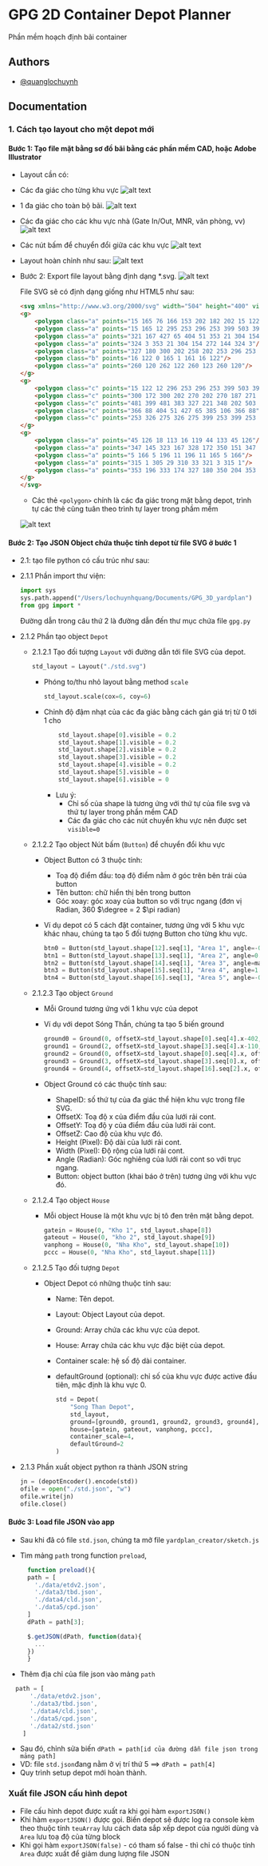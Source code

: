 
# GPG 2D Container Depot Planner

Phần mềm hoạch định bãi container

## Authors

- [@quanglochuynh](https://github.com/quanglochuynh/)

## Documentation

### 1. Cách tạo layout cho một depot mới

#### Bước 1: Tạo file mặt bằng sơ đồ bãi bằng các phần mềm CAD, hoặc Adobe Illustrator

- Layout cần có:
- Các đa giác cho từng khu vực
![alt text](https://github.com/quanglochuynh/GPG_3D_yardplan/blob/master/img/Screenshot%202022-11-18%20at%2010.32.28.png?raw=true)
- 1 đa giác cho toàn bộ bãi.
![alt text](https://github.com/quanglochuynh/GPG_3D_yardplan/blob/master/img/Screenshot%202022-11-18%20at%2010.36.47.png?raw=true)
- Các đa giác cho các khu vực nhà (Gate In/Out, MNR, văn phòng, vv)
![alt text](https://github.com/quanglochuynh/GPG_3D_yardplan/blob/master/img/Screenshot%202022-11-18%20at%2010.44.15.png?raw=true)
- Các nút bấm để chuyển đổi giữa các khu vực
![alt text](https://github.com/quanglochuynh/GPG_3D_yardplan/blob/master/img/Screenshot%202022-11-18%20at%2010.46.19.png?raw=true)
- Layout hoàn chỉnh như sau:
![alt text](https://github.com/quanglochuynh/GPG_3D_yardplan/blob/master/img/Screenshot%202022-11-18%20at%2010.52.06.png?raw=true)
- Bước 2: Export file layout bằng định dạng *.svg.
![alt text](https://github.com/quanglochuynh/GPG_3D_yardplan/blob/master/img/Screenshot%202022-11-18%20at%2010.59.38.png?raw=true)

    File SVG sẽ có định dạng giống như HTML5 như sau:

    ```html
    <svg xmlns="http://www.w3.org/2000/svg" width="504" height="400" viewBox="0 0 504 400">
    <g>
        <polygon class="a" points="15 165 76 166 153 202 182 202 15 122 15 165"/>
        <polygon class="a" points="15 165 12 295 253 296 253 399 503 399 503 368 348 202 322 175 321 167 304 154 272 144 260 178 258 188 258 202 153 202 76 166 15 165"/>
        <polygon class="a" points="321 167 427 65 404 51 353 21 304 154 304 154 321 167"/>
        <polygon class="a" points="324 3 353 21 304 154 272 144 324 3"/>
        <polygon class="a" points="327 180 300 202 258 202 253 296 253 399 503 399 503 368 327 180"/>
        <polygon class="b" points="16 122 0 165 1 161 16 122"/>
        <polygon class="a" points="260 120 262 122 260 123 260 120"/>
    </g>
    <g>
        <polygon class="c" points="15 122 12 296 253 296 253 399 503 399 503 368 322 175 321 167 427 65 324 3 260 178 258 188 258 202 182 202 15 122"/>
        <polygon class="c" points="300 172 300 202 270 202 270 187 271 183 277 168 280 166 300 172"/>
        <polygon class="c" points="481 399 481 383 327 221 348 202 503 368 503 399 481 399"/>
        <polygon class="c" points="366 88 404 51 427 65 385 106 366 88"/>
        <polygon class="c" points="253 326 275 326 275 399 253 399 253 326"/>
    </g>
    <g>
        <polygon class="a" points="45 126 18 113 16 119 44 133 45 126"/>
        <polygon class="a" points="347 145 323 167 328 172 350 151 347 145"/>
        <polygon class="a" points="5 166 5 196 11 196 11 165 5 166"/>
        <polygon class="a" points="315 1 305 29 310 33 321 3 315 1"/>
        <polygon class="a" points="353 196 333 174 327 180 350 204 353 196"/>
    </g>
    </svg>
    ```

  - Các thẻ `<polygon>` chính là các đa giác trong mặt bằng depot, trình tự các thẻ cũng tuân theo trình tự layer trong phầm mềm

  ![alt text](https://github.com/quanglochuynh/GPG_3D_yardplan/blob/master/img/Screenshot%202022-11-18%20at%2011.21.06.png?raw=true)

#### Bước 2: Tạo JSON Object chứa thuộc tính depot từ file SVG ở bước 1

- 2.1: tạo file python có cấu trúc như sau:

- 2.1.1 Phần import thư viện:

    ```python
    import sys
    sys.path.append("/Users/lochuynhquang/Documents/GPG_3D_yardplan")
    from gpg import *
    ```

    Đường dẫn trong câu thứ 2 là đường dẫn đến thư mục chứa file `gpg.py`

- 2.1.2 Phần tạo object `Depot`

  - 2.1.2.1 Tạo đối tượng `Layout` với đường dẫn tới file SVG của depot.

    ```python
    std_layout = Layout("./std.svg")
    ```

    - Phóng to/thu nhỏ layout bằng method `scale`

        ```python
        std_layout.scale(cox=6, coy=6)
        ```

    - Chỉnh độ đậm nhạt của các đa giác bằng cách gán giá trị từ 0 tới 1 cho

        ```python
            std_layout.shape[0].visible = 0.2
            std_layout.shape[1].visible = 0.2
            std_layout.shape[2].visible = 0.2
            std_layout.shape[3].visible = 0.2
            std_layout.shape[4].visible = 0.2
            std_layout.shape[5].visible = 0
            std_layout.shape[6].visible = 0
        ```

      - Lưu ý:
        - Chỉ số của shape là tương ứng với thứ tự của file svg và thứ tự layer trong phần mềm CAD
        - Các đa giác cho các nút chuyển khu vực nên được set `visible=0`

  - 2.1.2.2 Tạo object Nút bấm (`Button`) để chuyển đổi khu vực

    - Object Button có 3 thuộc tính:
      - Toạ độ điểm đầu: toạ độ điểm nằm ở góc trên bên trái của button
      - Tên button: chữ hiển thị bên trong button
      - Góc xoay: góc xoay của button so với trục ngang (đơn vị Radian, 360 $\degree = 2 $\pi radian)

    - Ví dụ depot có 5 cách đặt container, tương ứng với 5 khu vực khác nhau, chúng ta tạo 5 đối tượng Button cho từng khu vực.

        ```python
        btn0 = Button(std_layout.shape[12].seq[1], "Area 1", angle=-0.44378560551852564)
        btn1 = Button(std_layout.shape[13].seq[1], "Area 2", angle=0.7549448708775051)
        btn2 = Button(std_layout.shape[14].seq[1], "Area 3", angle=math.pi/2)
        btn3 = Button(std_layout.shape[15].seq[1], "Area 4", angle=1.2217304763960306)
        btn4 = Button(std_layout.shape[16].seq[1], "Area 5", angle=-0.8158514559173915)
        ```

  - 2.1.2.3 Tạo object `Ground`
    - Mỗi Ground tương ứng với 1 khu vực của depot
    - Ví dụ với depot Sóng Thần, chúng ta tạo 5 biến ground

        ```python
        ground0 = Ground(0, offsetX=std_layout.shape[0].seq[4].x-402, offsetY=std_layout.shape[0].seq[4].y-421, height=1680, width=920,  angle=1.127010721276371, button=btn0)
        ground1 = Ground(2, offsetX=std_layout.shape[3].seq[4].x-110, offsetY=std_layout.shape[3].seq[4].y-86,  height=880,  width=680,  angle=-0.8158514559173915, button=btn1)
        ground2 = Ground(0, offsetX=std_layout.shape[0].seq[4].x, offsetY=std_layout.shape[0].seq[4].y,         height=1640, width=2800, angle=0, button=btn2)
        ground3 = Ground(3, offsetX=std_layout.shape[3].seq[0].x, offsetY=std_layout.shape[3].seq[0].y,         height=960,  width=600,  angle=-0.3490658503988659, button=btn3)
        ground4 = Ground(4, offsetX=std_layout.shape[16].seq[2].x, offsetY=std_layout.shape[16].seq[2].y,       height=1200, width=1600, angle=-0.8158514559173915, button=btn4)
        ```

    - Object Ground có các thuộc tính sau:
      - ShapeID: số thứ tự của đa giác thể hiện khu vực trong file SVG.
      - OffsetX: Toạ độ x của điểm đầu của lưới rải cont.
      - OffsetY: Toạ độ y của điểm đầu của lưới rải cont.
      - OffsetZ: Cao độ của khu vực đó.
      - Height (Pixel): Độ dài của lưới rải cont.
      - Width (Pixel): Độ rộng của lưới rải cont.
      - Angle (Radian): Góc nghiêng của lưới rải cont so với trục ngang.
      - Button: object button (khai báo ở trên) tương ứng với khu vực đó.

  - 2.1.2.4 Tạo object `House`
    - Mỗi object House là một khu vực bị tô đen trên mặt bằng depot.

        ```python
        gatein = House(0, "Kho 1", std_layout.shape[8])
        gateout = House(0, "kho 2", std_layout.shape[9])
        vanphong = House(0, "Nha Kho", std_layout.shape[10])
        pccc = House(0, "Nha Kho", std_layout.shape[11])
        ```

  - 2.1.2.5 Tạo đối tượng `Depot`
    - Object Depot có những thuộc tính sau:
      - Name: Tên depot.
      - Layout: Object Layout của depot.
      - Ground: Array chứa các khu vực của depot.
      - House: Array chứa các khu vực đặc biệt của depot.
      - Container scale: hệ số độ dài container.
      - defaultGround (optional): chỉ số của khu vực được active đầu tiên, mặc định là khu vực 0.

        ```python
        std = Depot(
            "Song Than Depot", 
            std_layout, 
            ground=[ground0, ground1, ground2, ground3, ground4], 
            house=[gatein, gateout, vanphong, pccc], 
            container_scale=4,
            defaultGround=2
        )
        ```

- 2.1.3 Phần xuất object python ra thành JSON string

    ```python
    jn = (depotEncoder().encode(std))
    ofile = open("./std.json", "w")
    ofile.write(jn)
    ofile.close()
    ```

#### Bước 3: Load file JSON vào app

- Sau khi đã có file `std.json`, chúng ta mở file `yardplan_creator/sketch.js`
- Tìm mảng `path` trong function `preload`, 

  ```javascript
    function preload(){
    path = [
      './data/etdv2.json',
      './data3/tbd.json',
      './data4/cld.json',
      './data5/cpd.json'
    ]
    dPath = path[3];

    $.getJSON(dPath, function(data){
      ...
    })
    }
  ```

- Thêm địa chỉ của file json vào mảng `path`

```javascript
  path = [
      './data/etdv2.json',
      './data3/tbd.json',
      './data4/cld.json',
      './data5/cpd.json',
      './data2/std.json'
    ]
```

- Sau đó, chỉnh sửa biến `dPath = path[id của đường dẫn file json trong mảng path]`
- VD: file `std.json`đang nằm ở vị trí thứ 5 ==> `dPath = path[4]`
- Quy trình setup depot mới hoàn thành.

### Xuất file JSON cấu hình depot

- File cấu hình depot được xuất ra khi gọi hàm `exportJSON()`
- Khi hàm `exportJSON()` được gọi. Biến depot sẽ được log ra console kèm theo thuộc tính `teuArray` lưu cách data sắp xếp depot của người dùng và `Area` lưu toạ độ của từng block
- Khi gọi hàm `exportJSON(false)` - có tham số false - thì chỉ có thuộc tính `Area` được xuất để giảm dung lượng file JSON
